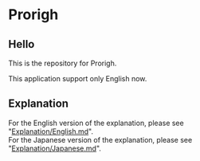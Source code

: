 # Prorigh
## Hello
This is the repository for Prorigh.  
  
This application support only English now.  

  
## Explanation
For the English version of the explanation, please see "[Explanation/English.md](./Explanation/English.md)".  
For the Japanese version of the explanation, please see "[Explanation/Japanese.md](./Explanation/Japanese.md)".  
